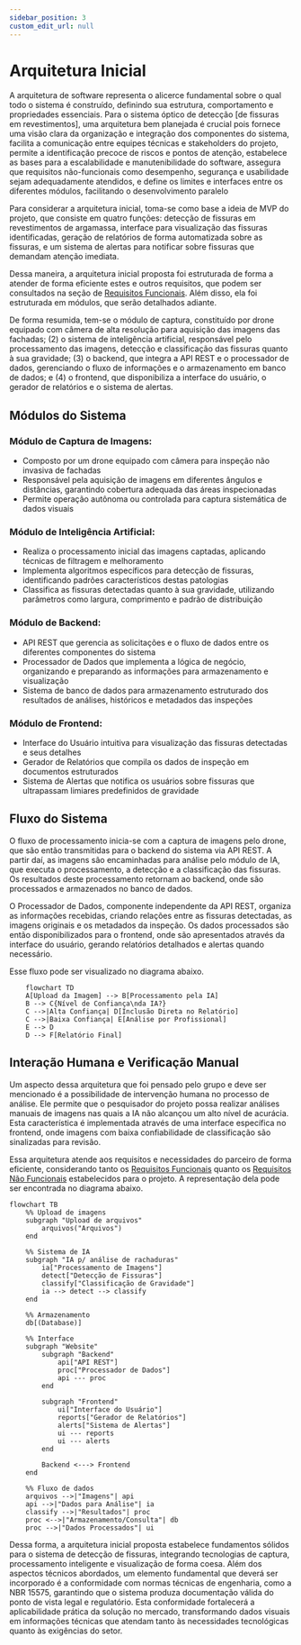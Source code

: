 ```yaml
---
sidebar_position: 3
custom_edit_url: null
---
```


# Arquitetura Inicial

A arquitetura de software representa o alicerce fundamental sobre o qual todo o sistema é construído, definindo sua estrutura, comportamento e propriedades essenciais. Para o sistema óptico de detecção [de fissuras em revestimentos], uma arquitetura bem planejada é crucial pois fornece uma visão clara da organização e integração dos componentes do sistema, facilita a comunicação entre equipes técnicas e stakeholders do projeto, permite a identificação precoce de riscos e pontos de atenção, estabelece as bases para a escalabilidade e manutenibilidade do software, assegura que requisitos não-funcionais como desempenho, segurança e usabilidade sejam adequadamente atendidos, e define os limites e interfaces entre os diferentes módulos, facilitando o desenvolvimento paralelo

Para considerar a arquitetura inicial, toma-se como base a ideia de MVP do projeto, que consiste em quatro funções: detecção de fissuras em revestimentos de argamassa, interface para visualização das fissuras identificadas, geração de relatórios de forma automatizada sobre as fissuras, e um sistema de alertas para notificar sobre fissuras que demandam atenção imediata. 

Dessa maneira, a arquitetura inicial proposta foi estruturada de forma a atender de forma eficiente estes e outros requisitos, que podem ser consultados na seção de [Requisitos Funcionais](./Requisitos_Funcionais.md). Além disso, ela foi estruturada em módulos, que serão detalhados adiante.

De forma resumida, tem-se o módulo de captura, constituído por drone equipado com câmera de alta resolução para aquisição das imagens das fachadas; (2) o sistema de inteligência artificial, responsável pelo processamento das imagens, detecção e classificação das fissuras quanto à sua gravidade; (3) o backend, que integra a API REST e o processador de dados, gerenciando o fluxo de informações e o armazenamento em banco de dados; e (4) o frontend, que disponibiliza a interface do usuário, o gerador de relatórios e o sistema de alertas.

## Módulos do Sistema
### Módulo de Captura de Imagens:

- Composto por um drone equipado com câmera para inspeção não invasiva de fachadas
- Responsável pela aquisição de imagens em diferentes ângulos e distâncias, garantindo cobertura adequada das áreas inspecionadas
- Permite operação autônoma ou controlada para captura sistemática de dados visuais

### Módulo de Inteligência Artificial:

- Realiza o processamento inicial das imagens captadas, aplicando técnicas de filtragem e melhoramento
- Implementa algoritmos específicos para detecção de fissuras, identificando padrões característicos destas patologias
- Classifica as fissuras detectadas quanto à sua gravidade, utilizando parâmetros como largura, comprimento e padrão de distribuição

### Módulo de Backend:

- API REST que gerencia as solicitações e o fluxo de dados entre os diferentes componentes do sistema
- Processador de Dados que implementa a lógica de negócio, organizando e preparando as informações para armazenamento e visualização
- Sistema de banco de dados para armazenamento estruturado dos resultados de análises, históricos e metadados das inspeções

### Módulo de Frontend:

- Interface do Usuário intuitiva para visualização das fissuras detectadas e seus detalhes
- Gerador de Relatórios que compila os dados de inspeção em documentos estruturados
- Sistema de Alertas que notifica os usuários sobre fissuras que ultrapassam limiares predefinidos de gravidade

## Fluxo do Sistema
O fluxo de processamento inicia-se com a captura de imagens pelo drone, que são então transmitidas para o backend do sistema via API REST. A partir daí, as imagens são encaminhadas para análise pelo módulo de IA, que executa o processamento, a detecção e a classificação das fissuras. Os resultados deste processamento retornam ao backend, onde são processados e armazenados no banco de dados.

O Processador de Dados, componente independente da API REST, organiza as informações recebidas, criando relações entre as fissuras detectadas, as imagens originais e os metadados da inspeção. Os dados processados são então disponibilizados para o frontend, onde são apresentados através da interface do usuário, gerando relatórios detalhados e alertas quando necessário.

Esse fluxo pode ser visualizado no diagrama abaixo.

```mermaid
    flowchart TD
    A[Upload da Imagem] --> B[Processamento pela IA]
    B --> C{Nível de Confiança\nda IA?}
    C -->|Alta Confiança| D[Inclusão Direta no Relatório]
    C -->|Baixa Confiança| E[Análise por Profissional]
    E --> D
    D --> F[Relatório Final]

```

## Interação Humana e Verificação Manual
Um aspecto dessa arquitetura que foi pensado pelo grupo e deve ser mencionado é a possibilidade de intervenção humana no processo de análise. Ele permite que o pesquisador do projeto possa realizar análises manuais de imagens nas quais a IA não alcançou um alto nível de acurácia. Esta característica é implementada através de uma interface específica no frontend, onde imagens com baixa confiabilidade de classificação são sinalizadas para revisão.

Essa arquitetura atende aos requisitos e necessidades do parceiro de forma eficiente, considerando tanto os [Requisitos Funcionais](./Requisitos_Funcionais.md) quanto os [Requisitos Não Funcionais](./Requisitos_Nao_Funcionais.md) estabelecidos para o projeto. A representação dela pode ser encontrada no diagrama abaixo.

```mermaid
flowchart TB
    %% Upload de imagens
    subgraph "Upload de arquivos"
        arquivos("Arquivos")
    end

    %% Sistema de IA
    subgraph "IA p/ análise de rachaduras"
        ia["Processamento de Imagens"]
        detect["Detecção de Fissuras"]
        classify["Classificação de Gravidade"]
        ia --> detect --> classify
    end

    %% Armazenamento
    db[(Database)]

    %% Interface
    subgraph "Website"
        subgraph "Backend"
            api["API REST"]
            proc["Processador de Dados"]
            api --- proc
        end
        
        subgraph "Frontend"
            ui["Interface do Usuário"]
            reports["Gerador de Relatórios"]
            alerts["Sistema de Alertas"]
            ui --- reports
            ui --- alerts
        end
        
        Backend <---> Frontend
    end

    %% Fluxo de dados
    arquivos -->|"Imagens"| api
    api -->|"Dados para Análise"| ia
    classify -->|"Resultados"| proc
    proc <-->|"Armazenamento/Consulta"| db
    proc -->|"Dados Processados"| ui
```

Dessa forma, a arquitetura inicial proposta estabelece fundamentos sólidos para o sistema de detecção de fissuras, integrando tecnologias de captura, processamento inteligente e visualização de forma coesa. Além dos aspectos técnicos abordados, um elemento fundamental que deverá ser incorporado é a conformidade com normas técnicas de engenharia, como a NBR 15575, garantindo que o sistema produza documentação válida do ponto de vista legal e regulatório. Esta conformidade fortalecerá a aplicabilidade prática da solução no mercado, transformando dados visuais em informações técnicas que atendam tanto às necessidades tecnológicas quanto às exigências do setor.